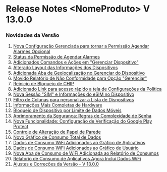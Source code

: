 # Release Notes \<NomeProduto> V 13.0.0

### Novidades da Versão <a href="#novidades-da-versao" id="novidades-da-versao"></a>

1. [Nova Configuração Gerenciada para tornar a Permissão Agendar Alarmes Opcional](nova-configuracao-gerenciada-para-tornar-a-permissao-agendar-alarmes-opcional.md)
2. [Status da Permissão de Agendar Alarmes](status-da-permissao-de-agendar-alarmes.md)
3. [Adicionados Comandos e Ações em "Gerenciar Dispositivo" ](adicionados-comandos-e-acoes-em-gerenciar-dispositivo.md)
4. [Alterado Layout das Informações dos Dispositivos ](alterado-layout-das-informacoes-dos-dispositivos.md)
5. [Adicionada Aba de Geolocalização no Gerenciar do Dispositivo](adicionada-aba-de-geolocalizacao-no-gerenciar-do-dispositivo.md)
6. [Movido Relatório de Não Conformidade para Opção "Gerenciar"](movido-relatorio-de-nao-conformidade-para-opcao-gerenciar.md)&#x20;
7. [Reinicio de Bloqueio de CHIP ](reinicio-de-bloqueio-de-chip.md)
8. [Adicionado Link para acesso rápido a tela de Configurações da Política](adicionado-link-para-acesso-rapido-a-tela-de-configuracoes-da-politica.md)
9. [Nova Sessão "SIM" e Informações do eSIM no Dispositivo  ](nova-sessao-sim-e-informacoes-do-esim-no-dispositivo.md)&#x20;
10. [Filtro de Colunas para personalizar a Lista de Dispositivos](filtro-de-colunas-para-personalizar-a-lista-de-dispositivos.md)&#x20;
11. [Informações Mais Completas de Hardware](informacoes-mais-completas-de-hardware.md)&#x20;
12. [Bloqueio de Dispositivo por Limite de Dados Móveis](bloqueio-de-dispositivo-por-limite-de-dados-moveis.md)&#x20;
13. [Aprimoramento da Segurança: Regras de Complexidade de Senha ](aprimoramento-da-seguranca-regras-de-complexidade-de-senha.md)&#x20;
14. [Nova Funcionalidade: Configuração de Verificação do Google Play Protect  ](nova-funcionalidade-configuracao-de-verificacao-do-google-play-protect.md)
15. [Controle de Alteração de Papel de Parede](controle-de-alteracao-de-papel-de-parede.md) &#x20;
16. [Novo Gráfico de Consumo Total de Dados](novo-grafico-de-consumo-total-de-dados.md)&#x20;
17. [Dados de Consumo WiFi Adicionados ao Gráfico de Aplicativos](dados-de-consumo-wifi-adicionados-ao-grafico-de-aplicativos.md)&#x20;
18. [Dados de Consumo WiFi Adicionados ao Gráfico de Usuário](dados-de-consumo-wifi-adicionados-ao-grafico-de-usuario.md) &#x20;
19. [Nova Aba de Consumo de WiFi Adicionada ao Relatório de Consumos](nova-aba-de-consumo-de-wifi-adicionada-ao-relatorio-de-consumos.md)&#x20;
20. [Relatório de Consumo de Aplicativos Agora Inclui Dados WiFi ](relatorio-de-consumo-de-aplicativos-agora-inclui-dados-wifi.md)&#x20;
21. [Ajustes e Correções da Versão - V 13.0.0](ajustes-e-correcoes-da-versao-v-13.0.0.md)

